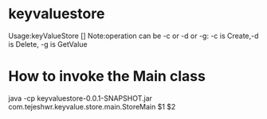 # keyvaluestore

Usage:keyValueStore <filepath> [<operation>]
Note:operation can be -c or -d or -g: -c is Create,-d is Delete, -g is GetValue

# How to invoke the Main class
java -cp keyvaluestore-0.0.1-SNAPSHOT.jar com.tejeshwr.keyvalue.store.main.StoreMain $1 $2
